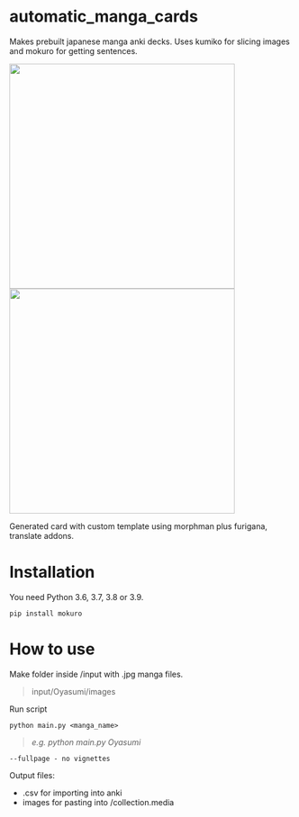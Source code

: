 # automatic_manga_cards
Makes prebuilt japanese manga anki decks. 
Uses kumiko for slicing images and mokuro for getting sentences.

<kbd><img height = "400" src = "https://user-images.githubusercontent.com/119138378/231021244-6ca0f7ee-9bda-4505-ba5c-03e40d77a803.png"><img height = "400" src = "https://user-images.githubusercontent.com/119138378/231022185-5df3cc14-1bfb-4f76-a693-6878496f7842.png"></kbd>





Generated card with custom template using morphman plus furigana, translate addons.

# Installation
You need Python 3.6, 3.7, 3.8 or 3.9.
```commandline
pip install mokuro
```

# How to use

Make folder inside /input with .jpg manga files.
>input/Oyasumi/images

Run script
```commandline 
python main.py <manga_name> 
```
>*e.g. python main.py Oyasumi*

```commandline
--fullpage - no vignettes
```
Output files:
+ .csv for importing into anki
+ images for pasting into /collection.media

